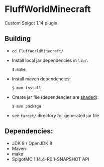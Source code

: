 # FluffWorldMinecraft
Custom Spigot 1.14 plugin

## Building
- `cd FluffWorldMinecraft/`
- Install local jar dependencies in `lib/`: 

    `$ make`
- Install maven dependencies:

    `$ mvn install`
- Create jar file (dependencies are [shaded](http://maven.apache.org/plugins/maven-shade-plugin/index.html)):

    `$ mvn package`
- see `target/` directory for generated jar file

## Dependencies:
- JDK 8 / OpenJDK 8
- Maven
- make
- SpigotMC 1.14.4-R0.1-SNAPSHOT API

